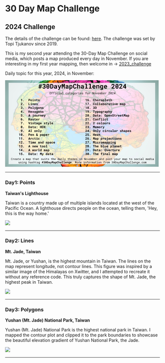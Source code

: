 # 30 Day Map Challenge
## 2024 Challenge

The details of the challenge can be found: [here](https://30daymapchallenge.com/). The challenge was set by Topi Tjukanov since 2019.

This is my second year attending the 30-Day Map Challenge on social media, which posts a map produced every day in November. If you are interesting in my first year mapping, then welcome in -> [2023_challenge](https://github.com/jjakon11/30DayMapChallenge/tree/main/2023_Challenge)

Daily topic for this year, 2024, in November:

<img src="2024_Challenge/Map/2024_November.jpg" width="500"/>

***

### Day1: Points
**Taiwan's Lighthouse**

Taiwan is a country made up of multiple islands located at the west of the Pacific Ocean. A lighthouse directs people on the ocean, telling them, 'Hey, this is the way home.' 

<img src="2024_Challenge/Map/Day1_Points.png" width="400"/>

***

### Day2: Lines
**Mt. Jade, Taiwan**

Mt. Jade, or Yushan, is the highest mountain in Taiwan. The lines on the map represent longitude, not contour lines. This figure was inspired by a similar image of the Himalayas on Xwitter, and I attempted to recreate it without any reference code. This truly captures the shape of Mt. Jade, the highest peak in Taiwan.

<img src="2024_Challenge/Map/Day2_Lines.PNG" width="400"/>

***


### Day3: Polygons

**Yushan (Mt. Jade) National Park, Taiwan**

Yushan (Mt. Jade) National Park is the highest national park in Taiwan. I mapped the contour plot and clipped it to the park boundaries to showcase the beautiful elevation gradient of Yushan National Park, the Jade.

<img src="2024_Challenge/Map/Day2_Polygons.png" width="400"/>

***
